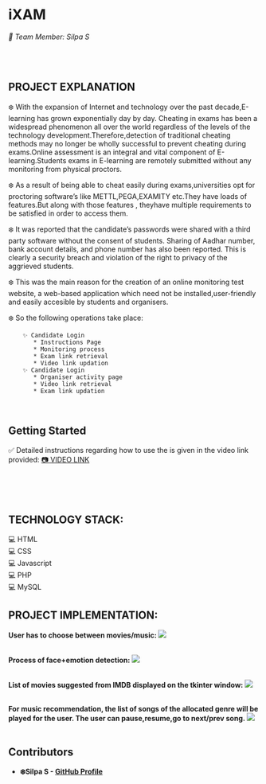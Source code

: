 # iXAM

<i>
 🙋 Team Member: Silpa S
</i>
<br></br>
<br></br>

## PROJECT EXPLANATION
❄️ With the expansion of Internet and technology over the past decade,E-learning has grown exponentially day by day. Cheating in exams has been a widespread phenomenon all over the world regardless of the levels of the technology development.Therefore,detection of traditional cheating methods may no longer be wholly successful to prevent cheating during exams.Online assessment is an integral and vital component of E-learning.Students exams in E-learning are remotely submitted without any monitoring from physical proctors.

❄️ As a result of being able to cheat easily during exams,universities opt for proctoring software’s like METTL,PEGA,EXAMITY etc.They have loads of features.But along with those features , theyhave multiple requirements to be satisfied in order to access them.

❄️ It was reported that the candidate’s passwords were shared with a third party software without the consent of students. Sharing of Aadhar number, bank account details, and phone number has also been reported. This is clearly a security breach and violation of the right to privacy of the aggrieved students.
 

❄️ This was the main reason for the creation of an online monitoring test website, a web-based application which need not be installed,user-friendly and easily accesible by students and organisers.


❄️ So the following operations take place:

        ✨ Candidate Login
           * Instructions Page
           * Monitoring process
           * Exam link retrieval
           * Video link updation
        ✨ Candidate Login
           * Organiser activity page
           * Video link retrieval
           * Exam link updation
      
<br>

## Getting Started

✅ Detailed instructions regarding how to use the  is given in the video link provided: <a href="https://github.com/silpasreeni99/iXAM/blob/main/demo_video.mp4"> 📷 VIDEO LINK </a>
<br></br>

<br></br>

## TECHNOLOGY STACK:
💻 HTML<br>
💻 CSS<br>
💻 Javascript<br>
💻 PHP<br>
💻 MySQL<br>


## PROJECT IMPLEMENTATION:

<b>User has to choose between movies/music:<b>
<img src="https://github.com/SheCodes-IEEE-CIS-GHRCE/Entertainment-Recommendation-System/blob/main/screenshots/image%20(1).png"></img>
<br></br>

<b>Process of face+emotion detection:<b>
<img src="https://github.com/SheCodes-IEEE-CIS-GHRCE/Entertainment-Recommendation-System/blob/main/screenshots/image%20(2).png"></img>
 <br></br>
 
<b>List of movies suggested from IMDB displayed on the tkinter window:<b>
<img src="https://github.com/SheCodes-IEEE-CIS-GHRCE/Entertainment-Recommendation-System/blob/main/screenshots/image%20(3).png"></img>
 <br></br>
 
<b>For music recommendation, the list of songs of the allocated genre will be played for the user. The user can pause,resume,go to next/prev song.<b>
<img src="https://github.com/SheCodes-IEEE-CIS-GHRCE/Entertainment-Recommendation-System/blob/main/screenshots/image%20(5).png"></img>
 <br></br>
 

## Contributors

* **❄️Silpa S** - [GitHub Profile](https://github.com/silpasreeni99)

